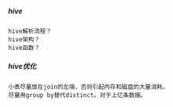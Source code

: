 
##### hive
    hive解析流程？
    hive架构？
    hive函数？


##### hive优化
    小表尽量放在join的左端，否则引起内存和磁盘的大量消耗。
    尽量用group by替代distinct。对于上亿条数据。
